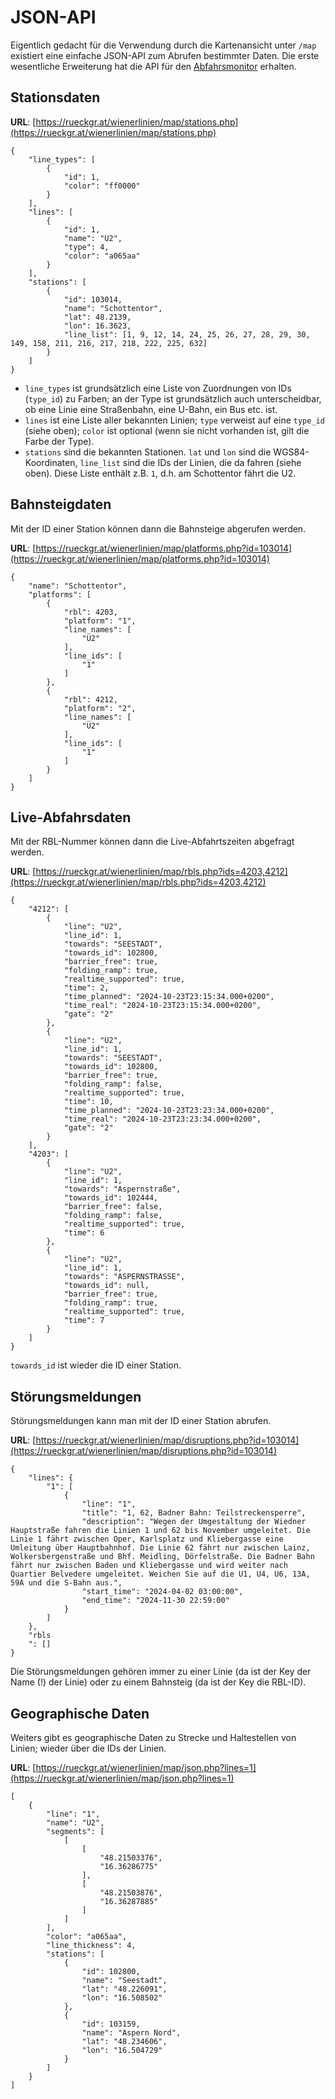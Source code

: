 # JSON-API

Eigentlich gedacht für die Verwendung durch die Kartenansicht unter `/map` existiert eine einfache JSON-API zum Abrufen bestimmter Daten.
Die erste wesentliche Erweiterung hat die API für den [Abfahrsmonitor](https://github.com/paulchen/departure-monitor) erhalten.

## Stationsdaten

**URL**: [https://rueckgr.at/wienerlinien/map/stations.php](https://rueckgr.at/wienerlinien/map/stations.php)

```
{
    "line_types": [
        {
            "id": 1,
            "color": "ff0000"
        }
    ],
    "lines": [
        {
            "id": 1,
            "name": "U2",
            "type": 4,
            "color": "a065aa"
        } 
    ],
    "stations": [
        {
            "id": 103014,
            "name": "Schottentor",
            "lat": 48.2139,
            "lon": 16.3623,
            "line_list": [1, 9, 12, 14, 24, 25, 26, 27, 28, 29, 30, 149, 158, 211, 216, 217, 218, 222, 225, 632]
        } 
    ]
}
```

- `line_types` ist grundsätzlich eine Liste von Zuordnungen von IDs (`type_id`) zu Farben; an der Type ist grundsätzlich auch unterscheidbar, ob eine Linie eine Straßenbahn, eine U-Bahn, ein Bus etc. ist.
- `lines` ist eine Liste aller bekannten Linien; `type` verweist auf eine `type_id` (siehe oben); `color` ist optional (wenn sie nicht vorhanden ist, gilt die Farbe der Type).
- `stations` sind die bekannten Stationen. `lat` und `lon` sind die WGS84-Koordinaten, `line_list` sind die IDs der Linien, die da fahren (siehe oben). Diese Liste enthält z.B. `1`, d.h. am Schottentor fährt die U2.

## Bahnsteigdaten

Mit der ID einer Station können dann die Bahnsteige abgerufen werden.

**URL**: [https://rueckgr.at/wienerlinien/map/platforms.php?id=103014](https://rueckgr.at/wienerlinien/map/platforms.php?id=103014)

```
{
    "name": "Schottentor",
    "platforms": [
        {
            "rbl": 4203,
            "platform": "1",
            "line_names": [
                "U2"
            ],
            "line_ids": [
                "1"
            ]
        },
        {
            "rbl": 4212,
            "platform": "2",
            "line_names": [
                "U2"
            ],
            "line_ids": [
                "1"
            ]
        }
    ]
} 
```

## Live-Abfahrsdaten

Mit der RBL-Nummer können dann die Live-Abfahrtszeiten abgefragt werden.

**URL**: [https://rueckgr.at/wienerlinien/map/rbls.php?ids=4203,4212](https://rueckgr.at/wienerlinien/map/rbls.php?ids=4203,4212)

```
{
    "4212": [
        {
            "line": "U2",
            "line_id": 1,
            "towards": "SEESTADT",
            "towards_id": 102800,
            "barrier_free": true,
            "folding_ramp": true,
            "realtime_supported": true,
            "time": 2,
            "time_planned": "2024-10-23T23:15:34.000+0200",
            "time_real": "2024-10-23T23:15:34.000+0200",
            "gate": "2"
        },
        {
            "line": "U2",
            "line_id": 1,
            "towards": "SEESTADT",
            "towards_id": 102800,
            "barrier_free": true,
            "folding_ramp": false,
            "realtime_supported": true,
            "time": 10,
            "time_planned": "2024-10-23T23:23:34.000+0200",
            "time_real": "2024-10-23T23:23:34.000+0200",
            "gate": "2"
        }
    ],
    "4203": [
        {
            "line": "U2",
            "line_id": 1,
            "towards": "Aspernstraße",
            "towards_id": 102444,
            "barrier_free": false,
            "folding_ramp": false,
            "realtime_supported": true,
            "time": 6
        },
        {
            "line": "U2",
            "line_id": 1,
            "towards": "ASPERNSTRASSE",
            "towards_id": null,
            "barrier_free": true,
            "folding_ramp": true,
            "realtime_supported": true,
            "time": 7
        }
    ]
}
```

`towards_id` ist wieder die ID einer Station. 

## Störungsmeldungen


Störungsmeldungen kann man mit der ID einer Station abrufen.

**URL**: [https://rueckgr.at/wienerlinien/map/disruptions.php?id=103014](https://rueckgr.at/wienerlinien/map/disruptions.php?id=103014)

```
{
    "lines": {
        "1": [
            {
                "line": "1",
                "title": "1, 62, Badner Bahn: Teilstreckensperre",
                "description": "Wegen der Umgestaltung der Wiedner Hauptstraße fahren die Linien 1 und 62 bis November umgeleitet. Die Linie 1 fährt zwischen Oper, Karlsplatz und Kliebergasse eine Umleitung über Hauptbahnhof. Die Linie 62 fährt nur zwischen Lainz, Wolkersbergenstraße und Bhf. Meidling, Dörfelstraße. Die Badner Bahn fährt nur zwischen Baden und Kliebergasse und wird weiter nach Quartier Belvedere umgeleitet. Weichen Sie auf die U1, U4, U6, 13A, 59A und die S-Bahn aus.",
                "start_time": "2024-04-02 03:00:00",
                "end_time": "2024-11-30 22:59:00"
            }
        ]
    },
    "rbls
    ": []
}
```

Die Störungsmeldungen gehören immer zu einer Linie (da ist der Key der Name (!) der Linie) oder zu einem Bahnsteig (da ist der Key die RBL-ID).

## Geographische Daten

Weiters gibt es geographische Daten zu Strecke und Haltestellen von Linien; wieder über die IDs der Linien.

**URL**: [https://rueckgr.at/wienerlinien/map/json.php?lines=1](https://rueckgr.at/wienerlinien/map/json.php?lines=1)

```
[
    {
        "line": "1",
        "name": "U2",
        "segments": [
            [
                [
                    "48.21503376",
                    "16.36286775"
                ],
                [
                    "48.21503876",
                    "16.36287885"
                ]
            ]
        ],
        "color": "a065aa",
        "line_thickness": 4,
        "stations": [
            {
                "id": 102800,
                "name": "Seestadt",
                "lat": "48.226091",
                "lon": "16.508502"
            },
            {
                "id": 103159,
                "name": "Aspern Nord",
                "lat": "48.234606",
                "lon": "16.504729"
            }
        ]
    }
]
```

